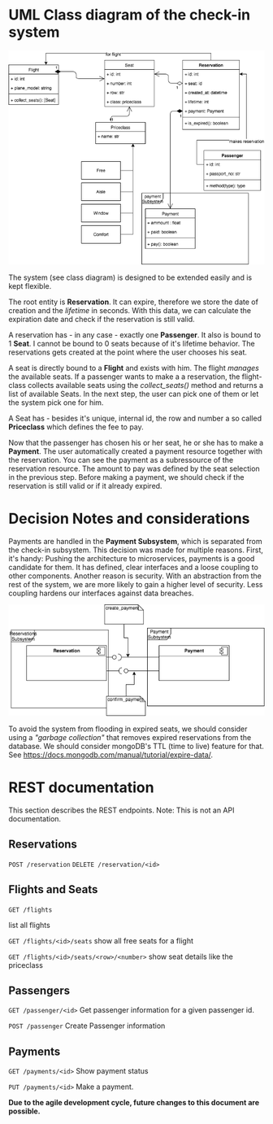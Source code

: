 # UML Class diagram of the check-in system

![uml class diagramm](common/uml_class.png)

The system (see class diagram) is designed to be extended easily and is kept flexible. 

The root entity is **Reservation**. It can expire, therefore we store the date of creation and the *lifetime* in seconds. With this data, we can calculate the expiration date and check if the reservation is still valid.

A reservation has - in any case - exactly one **Passenger**. It also is bound to 1 **Seat**. I cannot be bound to 0 seats because of it's lifetime behavior. The reservations gets created at the point where the user chooses his seat. 


A seat is directly bound to a **Flight** and exists with him. The flight *manages* the available seats. If a passenger wants to make a a reservation, the flight-class collects available seats using the *collect_seats()* method and returns a list of available Seats. In the next step, the user can pick one of them or let the system pick one for him. 

A Seat has - besides it's unique, internal id, the row and number a so called **Priceclass** which defines the fee to pay. 

Now that the passenger has chosen his or her seat, he or she has to make a **Payment**.
The user automatically created a payment resource together with the reservation. You can see the payment as a subressource of the reservation resource. The amount to pay was defined by the seat selection in the previous step. Before making a payment, we should check if the reservation is still valid or if it already expired.


# Decision Notes and considerations

Payments are handled in the **Payment Subsystem**, which is separated from the check-in subsystem. This decision was made for multiple reasons. First, it's handy: Pushing the architecture to microservices, payments is a good candidate for them. It has defined, clear interfaces and a loose coupling to other components. Another reason is security. With an abstraction from the rest of the system, we are more likely to gain a higher level of security. Less coupling hardens our interfaces against data breaches.

![component diagram](common/component.png)


To avoid the system from flooding in expired seats, we should consider using a *"garbage collection"* that removes expired reservations from the database. We should consider mongoDB's TTL (time to live) feature for that. See https://docs.mongodb.com/manual/tutorial/expire-data/.


# REST documentation

This section describes the REST endpoints. Note: This is not an API documentation.


## Reservations

`POST /reservation`
`DELETE /reservation/<id>`


## Flights and Seats

`GET /flights`

list all flights

`GET /flights/<id>/seats`
show all free seats for a flight

`GET /flights/<id>/seats/<row>/<number>`
show seat details like the priceclass


## Passengers

`GET /passenger/<id>`
Get passenger information for a given passenger id.

`POST /passenger`
Create Passenger information


## Payments

`GET /payments/<id>`
Show payment status

`PUT /payments/<id>`
Make a payment.


**Due to the agile development cycle, future changes to this document are possible.**